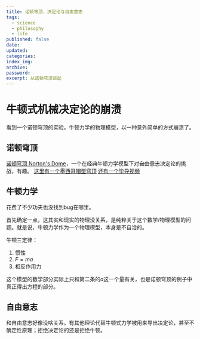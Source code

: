 ```yaml
---
title: 诺顿穹顶、决定论与自由意志
tags:
  - science
  - philosophy
  - life
published: false
date:
updated:
categories:
index_img:
archive:
password:
excerpt: 从诺顿穹顶谈起
---
```


# 牛顿式机械决定论的崩溃

看到一个诺顿穹顶的实验。牛顿力学的物理模型，以一种意外简单的方式崩溃了。

## 诺顿穹顶

[诺顿穹顶 Norton's Dome](https://www.zhihu.com/question/397610640/answer/2617547404)，一个在经典牛顿力学模型下对<s>自由意志</s>决定论的挑战，有趣。
[这里有一个墨西哥帽型穹顶](https://www.douban.com/note/836428024/?_i=8594614QoOgRwS)
[还有一个毕导视频](https://www.bilibili.com/video/BV18Q4y1E7i7/)

## 牛顿力学

花费了不少功夫也没找到bug在哪里。

首先确定一点，这其实和现实的物理没关系，是纯粹关于这个数学/物理模型的问题。就是说，牛顿力学作为一个物理模型，本身是不自洽的。

牛顿三定律：

1. 惯性
2. $F=ma$
3. 相反作用力

这个模型的数学部分实际上只和第二条的$a$这一个量有关，也是诺顿穹顶的例子中真正得出方程的部分。

## 自由意志

和自由意志好像没啥关系。有其他理论代替牛顿式力学被用来导出决定论，甚至不确定性原理；拒绝决定论的还是拒绝牛顿。
